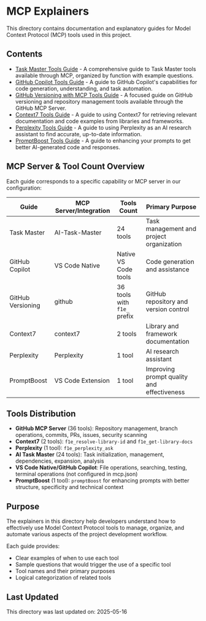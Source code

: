 # MCP Explainers

This directory contains documentation and explanatory guides for Model Context Protocol (MCP) tools used in this project.

## Contents

- [Task Master Tools Guide](task_master_tools_guide.md) - A comprehensive guide to Task Master tools available through MCP, organized by function with example questions.
- [GitHub Copilot Tools Guide](github-copilot.md) - A guide to GitHub Copilot's capabilities for code generation, understanding, and task automation.
- [GitHub Versioning with MCP Tools Guide](github-versioning.md) - A focused guide on GitHub versioning and repository management tools available through the GitHub MCP Server.
- [Context7 Tools Guide](context7.md) - A guide to using Context7 for retrieving relevant documentation and code examples from libraries and frameworks.
- [Perplexity Tools Guide](perplexity.md) - A guide to using Perplexity as an AI research assistant to find accurate, up-to-date information.
- [PromptBoost Tools Guide](promptboost.md) - A guide to enhancing your prompts to get better AI-generated code and responses.

## MCP Server & Tool Count Overview

Each guide corresponds to a specific capability or MCP server in our configuration:

| Guide | MCP Server/Integration | Tools Count | Primary Purpose |
|-------|------------------------|-------------|-----------------|
| Task Master | AI-Task-Master | 24 tools | Task management and project organization |
| GitHub Copilot | VS Code Native | Native VS Code tools | Code generation and assistance |
| GitHub Versioning | github | 36 tools with `f1e_` prefix | GitHub repository and version control |
| Context7 | context7 | 2 tools | Library and framework documentation |
| Perplexity | Perplexity | 1 tool | AI research assistant |
| PromptBoost | VS Code Extension | 1 tool | Improving prompt quality and effectiveness |

## Tools Distribution

- **GitHub MCP Server** (36 tools): Repository management, branch operations, commits, PRs, issues, security scanning
- **Context7** (2 tools): `f1e_resolve-library-id` and `f1e_get-library-docs`
- **Perplexity** (1 tool): `f1e_perplexity_ask`
- **AI Task Master** (24 tools): Task initialization, management, dependencies, expansion, analysis
- **VS Code Native/GitHub Copilot**: File operations, searching, testing, terminal operations (not configured in mcp.json)
- **PromptBoost** (1 tool): `promptBoost` for enhancing prompts with better structure, specificity and technical context

## Purpose

The explainers in this directory help developers understand how to effectively use Model Context Protocol tools to manage, organize, and automate various aspects of the project development workflow.

Each guide provides:
- Clear examples of when to use each tool
- Sample questions that would trigger the use of a specific tool
- Tool names and their primary purposes
- Logical categorization of related tools

## Last Updated

This directory was last updated on: 2025-05-16
